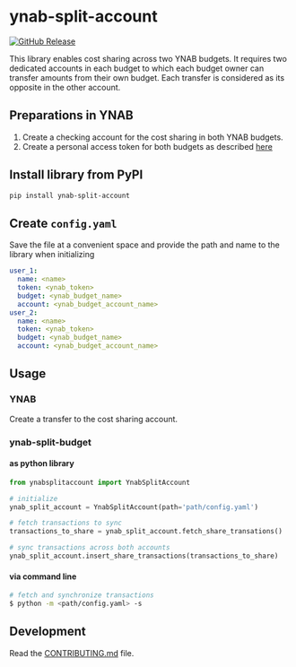 # ynab-split-account

[![GitHub Release](https://img.shields.io/github/release/dnbasta/ynab-split-budget?style=flat)]() 

This library enables cost sharing across two YNAB budgets. It requires two dedicated accounts in each budget to which
each budget owner can transfer amounts from their own budget. Each transfer is considered as its opposite in the other 
account.

## Preparations in YNAB
1. Create a checking account for the cost sharing in both YNAB budgets.
2. Create a personal access token for both budgets as described [here](https://api.ynab.com/)

## Install library from PyPI

```bash
pip install ynab-split-account
```

## Create `config.yaml`
Save the file at a convenient space and provide the path and name to the library when initializing
```yaml
user_1:
  name: <name>
  token: <ynab_token>
  budget: <ynab_budget_name>
  account: <ynab_budget_account_name>
user_2:
  name: <name>
  token: <ynab_token>
  budget: <ynab_budget_name>
  account: <ynab_budget_account_name>
```

## Usage
### YNAB
Create a transfer to the cost sharing account.

### ynab-split-budget

#### as python library

```py
from ynabsplitaccount import YnabSplitAccount

# initialize
ynab_split_account = YnabSplitAccount(path='path/config.yaml')

# fetch transactions to sync
transactions_to_share = ynab_split_account.fetch_share_transations()

# sync transactions across both accounts
ynab_split_account.insert_share_transactions(transactions_to_share)
```
#### via command line
```bash
# fetch and synchronize transactions
$ python -m <path/config.yaml> -s
```

## Development

Read the [CONTRIBUTING.md](CONTRIBUTING.md) file.
